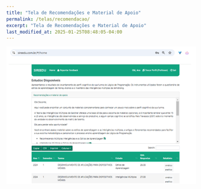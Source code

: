 ```yaml
---
title: "Tela de Recomendações e Material de Apoio"
permalink: /telas/recomendacao/
excerpt: "Tela de Recomendações e Material de Apoio"
last_modified_at: 2025-01-25T08:48:05-04:00
---
```


![telas](/assets/images/tela12.png)